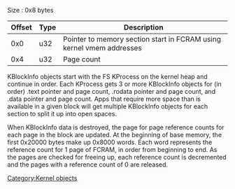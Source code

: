 Size : 0x8 bytes

| Offset | Type | Description                                                          |
|--------|------|----------------------------------------------------------------------|
| 0x0    | u32  | Pointer to memory section start in FCRAM using kernel vmem addresses |
| 0x4    | u32  | Page count                                                           |

KBlockInfo objects start with the FS KProcess on the kernel heap and
continue in order. Each KProcess gets 3 or more KBlockInfo objects for
(in order) .text pointer and page count, .rodata pointer and page count,
and .data pointer and page count. Apps that require more space than is
available in a given block will get multiple KBlockInfo objects for each
section to split it up into open spaces.

When KBlockInfo data is destroyed, the page for page reference counts
for each page in the block are updated. At the beginning of base memory,
the first 0x20000 bytes make up 0x8000 words. Each word represents the
reference count for 1 page of FCRAM, in order from beginning to end. As
the pages are checked for freeing up, each reference count is
decremented and the pages with a reference count of 0 are released.

[Category:Kernel objects](Category:Kernel_objects "wikilink")